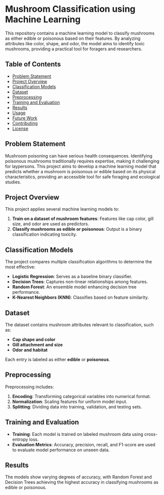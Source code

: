 # Mushroom Classification using Machine Learning

This repository contains a machine learning model to classify mushrooms as either edible or poisonous based on their features. By analyzing attributes like color, shape, and odor, the model aims to identify toxic mushrooms, providing a practical tool for foragers and researchers.

## Table of Contents

- [Problem Statement](#problem-statement)
- [Project Overview](#project-overview)
- [Classification Models](#classification-models)
- [Dataset](#dataset)
- [Preprocessing](#preprocessing)
- [Training and Evaluation](#training-and-evaluation)
- [Results](#results)
- [Usage](#usage)
- [Future Work](#future-work)
- [Contributing](#contributing)
- [License](#license)

## Problem Statement

Mushroom poisoning can have serious health consequences. Identifying poisonous mushrooms traditionally requires expertise, making it challenging for laypersons. This project aims to develop a machine learning model that predicts whether a mushroom is poisonous or edible based on its physical characteristics, providing an accessible tool for safe foraging and ecological studies.

## Project Overview

This project applies several machine learning models to:
1. **Train on a dataset of mushroom features**: Features like cap color, gill size, and odor are used as predictors.
2. **Classify mushrooms as edible or poisonous**: Output is a binary classification indicating toxicity.

## Classification Models

The project compares multiple classification algorithms to determine the most effective:
- **Logistic Regression**: Serves as a baseline binary classifier.
- **Decision Trees**: Captures non-linear relationships among features.
- **Random Forest**: An ensemble model enhancing decision tree performance.
- **K-Nearest Neighbors (KNN)**: Classifies based on feature similarity.

## Dataset

The dataset contains mushroom attributes relevant to classification, such as:
- **Cap shape and color**
- **Gill attachment and size**
- **Odor and habitat**

Each entry is labeled as either **edible** or **poisonous**.

## Preprocessing

Preprocessing includes:
1. **Encoding**: Transforming categorical variables into numerical format.
2. **Normalization**: Scaling features for uniform model input.
3. **Splitting**: Dividing data into training, validation, and testing sets.

## Training and Evaluation

- **Training**: Each model is trained on labeled mushroom data using cross-entropy loss.
- **Evaluation Metrics**: Accuracy, precision, recall, and F1-score are used to evaluate model performance on unseen data.

## Results

The models show varying degrees of accuracy, with Random Forest and Decision Trees achieving the highest accuracy in classifying mushrooms as edible or poisonous.


